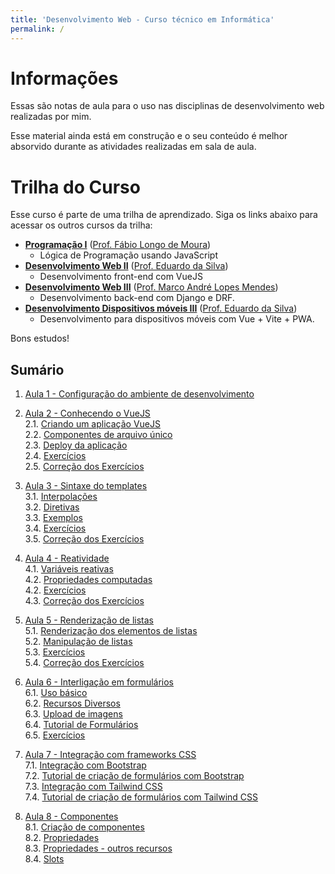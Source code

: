 ```yaml
---
title: 'Desenvolvimento Web - Curso técnico em Informática'
permalink: /
---
```


# Informações

Essas são notas de aula para o uso nas disciplinas de desenvolvimento web realizadas por mim.

Esse material ainda está em construção e o seu conteúdo é melhor absorvido durante as atividades realizadas em sala de aula.

# Trilha do Curso

Esse curso é parte de uma trilha de aprendizado. Siga os links abaixo para acessar os outros cursos da trilha:

- **[Programação I](https://github.com/ldmfabio/Programacao)** ([Prof. Fábio Longo de Moura](https://github.com/ldmfabio))
  - Lógica de Programação usando JavaScript
- **[Desenvolvimento Web II](https://eduardo-da-silva.github.io/aula-desenvolvimento-web/)** ([Prof. Eduardo da Silva](https://github.com/eduardo-da-silva/))
  - Desenvolvimento front-end com VueJS
- **[Desenvolvimento Web III](https://github.com/marrcandre/django-drf-tutorial)** ([Prof. Marco André Lopes Mendes](https://github.com/marrcandre))
  - Desenvolvimento back-end com Django e DRF.
- **[Desenvolvimento Dispositivos móveis III](https://eduardo-da-silva.github.io/aula-desenvolvimento-mobile/)** ([Prof. Eduardo da Silva](https://github.com/eduardo-da-silva/))
  - Desenvolvimento para dispositivos móveis com Vue + Vite + PWA.

Bons estudos!

## Sumário

1. [Aula 1 - Configuração do ambiente de desenvolvimento](ambiente/intro.md)

2. [Aula 2 - Conhecendo o VueJS](intro/intro.md)  
   2.1. [Criando um aplicação VueJS](intro/criar-aplicacao-vuejs.html)  
   2.2. [Componentes de arquivo único](intro/single-file-components.html)  
   2.3. [Deploy da aplicação](intro/deploy-aplicacao.html)  
   2.4. [Exercícios](intro/exercicios.html)  
   2.5. [Correção dos Exercícios](intro/correcao-exercicios.html)

3. [Aula 3 - Sintaxe do templates](sintaxe-templates/intro.md)  
   3.1. [Interpolações](sintaxe-templates/interpolacoes.html)  
   3.2. [Diretivas](sintaxe-templates/diretivas.html)  
   3.3. [Exemplos](sintaxe-templates/exemplos.html)  
   3.4. [Exercícios](sintaxe-templates/exercicios.html)  
   3.5. [Correção dos Exercícios](sintaxe-templates/correcao-exercicios.html)

4. [Aula 4 - Reatividade](reatividade/intro.md)  
   4.1. [Variáveis reativas](reatividade/variaveis-reativas.html)  
   4.2. [Propriedades computadas](reatividade/propriedades-computadas.html)  
   4.2. [Exercícios](reatividade/exercicios.html)  
   4.3. [Correção dos Exercícios](reatividade/correcao-exercicios.html)

5. [Aula 5 - Renderização de listas](listas/intro.md)  
   5.1. [Renderização dos elementos de listas](listas/renderizacao-elementos.html)  
   5.2. [Manipulação de listas](listas/manipulacao-listas.html)  
   5.3. [Exercícios](listas/exercicios.html)  
   5.4. [Correção dos Exercícios](listas/correcao-exercicios.html)

6. [Aula 6 - Interligação em formulários](formularios/intro.md)  
   6.1. [Uso básico](formularios/uso-basico.html)  
   6.2. [Recursos Diversos](formularios/recursos-diversos.html)  
   6.3. [Upload de imagens](formularios/upload-imagens.html)  
   6.4. [Tutorial de Formulários](formularios/tutorial.html)  
   6.5. [Exercícios](formularios/exercicios.html)

7. [Aula 7 - Integração com frameworks CSS](integracao-frameworks-css/intro.md)  
   7.1. [Integração com Bootstrap](integracao-frameworks-css/integracao-bootstrap.html)  
   7.2. [Tutorial de criação de formulários com Bootstrap](integracao-frameworks-css/tutorial-bootstrap.html)  
   7.3. [Integração com Tailwind CSS](integracao-frameworks-css/integracao-tailwind.html)  
   7.4. [Tutorial de criação de formulários com Tailwind CSS](integracao-frameworks-css/tutorial-tailwind.html)

8. [Aula 8 - Componentes](componentes/intro.md)  
   8.1. [Criação de componentes](componentes/criacao.html)  
   8.2. [Propriedades](componentes/propriedades.html)  
   8.3. [Propriedades - outros recursos](componentes/propriedades-outros-recursos.html)  
   8.4. [Slots](componentes/slots.html)
   <!-- 8.1. [Componentes com conteúdo](componentes/conteudo.html) -->

<!-- 9. [Aula 9 - Usando o Axios](axios/intro.md)
   9.1. [Exemplos de uso](axios/exemplos-de-uso.md)
   9.2. [A API TMDB](axios/tmdb-api.md)
   9.3. [TMDB no vue](axios/tmdb-no-vue.md)
   9.4. [TMDB: adicionar o vue-router](axios/tmdb-adicionar-vue-router.md)
   9.5. [TMDB: ajustes de estilos](axios/tmdb-ajustes-estilos.md)
   9.6. [TMDB: listando filmes](axios/tmdb-listando-filmes.md)
   9.7. [TMDB: visualizar ícone de carregando](axios/tmdb-visualizar-carregando)
   9.8. [TMDB: mostrando a tag gêneros](axios/tmdb-mostrando-tag-generos)
   9.9. [TMDB: gerenciamento de estados com Pinia](axios/tmdb-gerenciamento-estados-com-pinia)
   9.10. [TMDB: enfatizando o gênero atual](axios/tmdb-enfatizando-genero-atual)
   9.11. [TMDB: mostrando detalhes do filme](axios/tmdb-mostrando-detalhes-do-filme) -->
